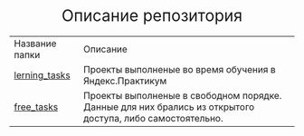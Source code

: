 <h1 style="font-weight:normal" align="center">
  &nbsp;Описание репозитория&nbsp;
</h1>

<table whidt=100% valign=top >
  <tr>
    <td whidt=35%>Название папки</td>
    <td>Описание</td>
  </tr>
  <tr>
    <td><a href="https://github.com/Pavel891/Data_analysis/tree/main/lerning_tasks">lerning_tasks</a></td>
    <td>Проекты выполненые во время обучения в Яндекс.Практикум</td>
  </tr>
  <tr>
    <td><a href="https://github.com/Pavel891/Data_analysis/tree/main/free_tasks">free_tasks</a></td>
    <td>Проекты выполненые в свободном порядке. Данные для них брались из открытого доступа, либо самостоятельно.</td>
  </tr>
</table>
